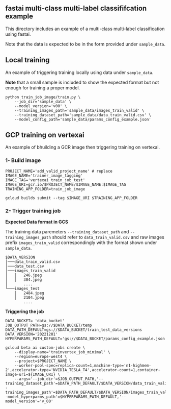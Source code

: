 ## fastai multi-class multi-label classififcation example

This directory includes an example of a multi-class multi-label classification using fastai.

Note that the data is expected to be in the form provided under `sample_data`.

## Local training

An example of triggering training locally using data under `sample_data`. 

**Note** that a small sample is included to show the expected format but not enough for training a proper model.

```
python train_job_image/train.py \
    --job_dir='sample_data' \
    --model_version='v00' \
    --training_images_path='sample_data/images_train_valid' \
    --training_dataset_path='sample_data/data_train_valid.csv' \
    --model_config_path='sample_data/params_config_example.json' 
```

## GCP training on vertexai

An example of bhuilding a GCR image then triggering training on vertexai. 

### 1- Build image

```
PROJECT_NAME='add_valid_project_name' # replace
IMAGE_NAME='trainer_image_tagging'
IMAGE_TAG='vertexai_train_job_test'
IMAGE_URI=gcr.io/$PROJECT_NAME/$IMAGE_NAME:$IMAGE_TAG
TRAINING_APP_FOLDER=train_job_image 

gcloud builds submit --tag $IMAGE_URI $TRAINING_APP_FOLDER
```

### 2- Trigger training job 

**Expected Data format in GCS**

The training data paremeters  `--training_dataset_path` and `--training_images_path` should refer to `data_train_valid.csv` and raw images prefix `images_train_valid` correspondingly with the format shown under `sample_data`.

```
$DATA_VERSION
│───data_train_valid.csv
│───data_test.csv
│───images_train_valid
│   │   246.jpeg
│   │   304.jpeg
│       ....
└───images_test
    │   2484.jpeg
    │   2104.jpeg
        ....
```

**Triggering the job**

```
DATA_BUCKET= 'data_bucket'
JOB_OUTPUT_PATH=gs://$DATA_BUCKET/temp
DATA_PATH_DEFAULT=gs://$DATA_BUCKET/train_test_data_versions
DATA_VERSION='20221201'
HYPERPARAMS_PATH_DEFAULT='gs://$DATA_BUCKET/params_config_example.json'

gcloud beta ai custom-jobs create \
    --display-name='trainvertex_job_minimal' \
    --region=europe-west4 \
    --project=$PROJECT_NAME \
    --worker-pool-spec=replica-count=1,machine-type='n1-highmem-2',accelerator-type='NVIDIA_TESLA_T4',accelerator-count=1,container-image-uri=${IMAGE_URI} \
    --args='--job_dir'=$JOB_OUTPUT_PATH,'--training_dataset_path'=$DATA_PATH_DEFAULT/$DATA_VERSION/data_train_valid.csv,'--training_images_path'=$DATA_PATH_DEFAULT/$DATA_VERSION/images_train_valid,'--model_hyperparms_path'=$HYPERPARAMS_PATH_DEFAULT,'--model_version'='v_00'
```
